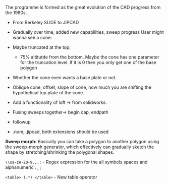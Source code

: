 The programme is formed as the great evolution of the CAD progress from the 1980s. 
- From Berkeley SLIDE to JIPCAD
- Gradually over time, added new capabilities, sweep progress 
User might wanna see a cone:
- Maybe truncated at the top, 
	- 75% altitutde from the bottom. Maybe the cone has one parameter for the truncation level. If it is 0 then you only get one of the base polygon
- Whether the cone even wants a base plate or not.
- Oblique cone, offset, slope of cone, how much you are shifting the hypothetical top plate of the cone. 

- Add a functionality of loft -> from solidworks.
- Fusing sweeps together-> begin cap, endpath
- followup
- .nom, .jipcad, both extensions should be used

**Sweep morph:** Basically you can take a polygon to another polygon using the sweep-morph generator, which effectively can gradually sketch the shape by stretching/shrinking the polygonal shapes. 

`\\sa-zA-Z0-9.,;:` - Regex expression for the all symbols spaces and alphanumeric . , ;

``<table> (.*) </table>`` - New table operator